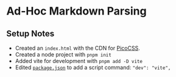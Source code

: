 # Ad-Hoc Markdown Parsing

## Setup Notes

- Created an `index.html` with the CDN for [PicoCSS](https://PicoCSS.com).
- Created a node project with `pnpm init`
- Added vite for development with `pnpm add -D vite`
- Edited [`package.json`](../package.json) to add a script command: `"dev": "vite",`

